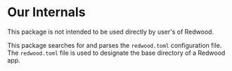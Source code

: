 # Our Internals

This package is not intended to be used directly by user's of Redwood.

This package searches for and parses the `redwood.toml` configuration
file. The `redwood.toml` file is used to designate the base
directory of a Redwood app.
